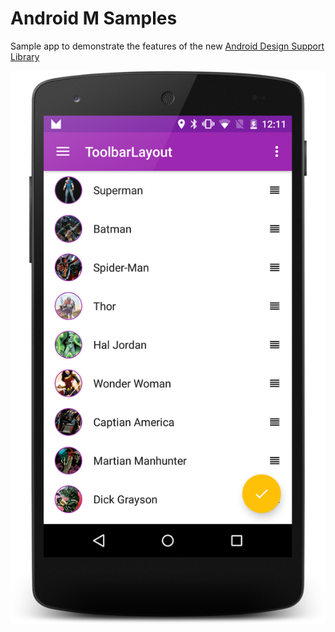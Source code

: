 Android M Samples
==============

Sample app to demonstrate the features of the new [Android Design Support Library](http://android-developers.blogspot.in/2015/05/android-design-support-library.html)

![Screenshot](/screenshots/1.png)

